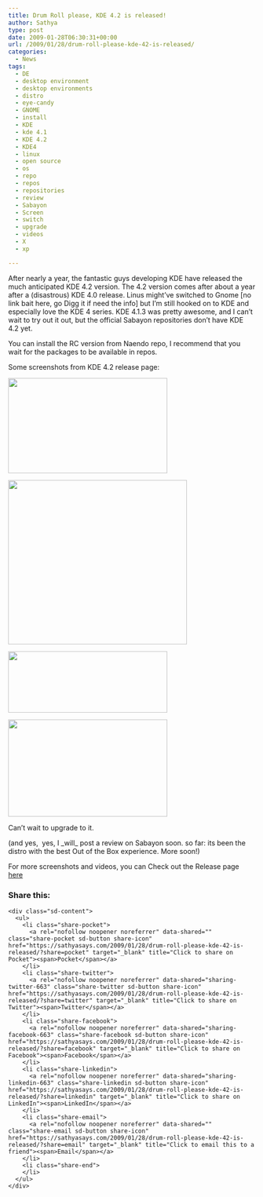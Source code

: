 ```yaml
---
title: Drum Roll please, KDE 4.2 is released!
author: Sathya
type: post
date: 2009-01-28T06:30:31+00:00
url: /2009/01/28/drum-roll-please-kde-42-is-released/
categories:
  - News
tags:
  - DE
  - desktop environment
  - desktop environments
  - distro
  - eye-candy
  - GNOME
  - install
  - KDE
  - kde 4.1
  - KDE 4.2
  - KDE4
  - linux
  - open source
  - os
  - repo
  - repos
  - repositories
  - review
  - Sabayon
  - Screen
  - switch
  - upgrade
  - videos
  - X
  - xp

---
```

After nearly a year, the fantastic guys developing KDE have released the much anticipated KDE 4.2 version. The 4.2 version comes after about a year after a (disastrous) KDE 4.0 release. Linus might&#8217;ve switched to Gnome [no link bait here, go Digg it if need the info] but I&#8217;m still hooked on to KDE and especially love the KDE 4 series. KDE 4.1.3 was pretty awesome, and I can&#8217;t wait to try out it out, but the official Sabayon repositories don&#8217;t have KDE 4.2 yet.

You can install the RC version from Naendo repo, I recommend that you wait for the packages to be available in repos.

<!--more-->

Some screenshots from KDE 4.2 release page:

[<img class="alignnone" src="https://i2.wp.com/www.kde.org/announcements/4.2/screenshots/powerdevil_thumb.png?resize=324%2C194" alt="" width="324" height="194" data-recalc-dims="1" />][1]

[<img class="alignnone" src="https://i0.wp.com/www.kde.org/announcements/4.2/screenshots/systray-progress.png?resize=364%2C335" alt="" width="364" height="335" data-recalc-dims="1" />][2]

[<img class="alignnone" src="https://i2.wp.com/www.kde.org/announcements/4.2/screenshots/panel-controller_thumb.png?resize=324%2C125" alt="" width="324" height="125" data-recalc-dims="1" />][3]

[<img class="alignnone" src="https://i2.wp.com/www.kde.org/announcements/4.2/screenshots/dolphin-full_thumb.png?resize=324%2C198" alt="" width="324" height="198" data-recalc-dims="1" />][4]

Can&#8217;t wait to upgrade to it.

(and yes,  yes, I \_will\_ post a review on Sabayon soon. so far: its been the distro with the best Out of the Box experience. More soon!)

For more screenshots and videos, you can Check out the Release page [here][5]

<div class="sharedaddy sd-sharing-enabled">
  <div class="robots-nocontent sd-block sd-social sd-social-icon-text sd-sharing">
    <h3 class="sd-title">
      Share this:
    </h3>
    
    <div class="sd-content">
      <ul>
        <li class="share-pocket">
          <a rel="nofollow noopener noreferrer" data-shared="" class="share-pocket sd-button share-icon" href="https://sathyasays.com/2009/01/28/drum-roll-please-kde-42-is-released/?share=pocket" target="_blank" title="Click to share on Pocket"><span>Pocket</span></a>
        </li>
        <li class="share-twitter">
          <a rel="nofollow noopener noreferrer" data-shared="sharing-twitter-663" class="share-twitter sd-button share-icon" href="https://sathyasays.com/2009/01/28/drum-roll-please-kde-42-is-released/?share=twitter" target="_blank" title="Click to share on Twitter"><span>Twitter</span></a>
        </li>
        <li class="share-facebook">
          <a rel="nofollow noopener noreferrer" data-shared="sharing-facebook-663" class="share-facebook sd-button share-icon" href="https://sathyasays.com/2009/01/28/drum-roll-please-kde-42-is-released/?share=facebook" target="_blank" title="Click to share on Facebook"><span>Facebook</span></a>
        </li>
        <li class="share-linkedin">
          <a rel="nofollow noopener noreferrer" data-shared="sharing-linkedin-663" class="share-linkedin sd-button share-icon" href="https://sathyasays.com/2009/01/28/drum-roll-please-kde-42-is-released/?share=linkedin" target="_blank" title="Click to share on LinkedIn"><span>LinkedIn</span></a>
        </li>
        <li class="share-email">
          <a rel="nofollow noopener noreferrer" data-shared="" class="share-email sd-button share-icon" href="https://sathyasays.com/2009/01/28/drum-roll-please-kde-42-is-released/?share=email" target="_blank" title="Click to email this to a friend"><span>Email</span></a>
        </li>
        <li class="share-end">
        </li>
      </ul>
    </div>
  </div>
</div>

 [1]: https://i2.wp.com/www.kde.org/announcements/4.2/screenshots/powerdevil_thumb.png
 [2]: https://i0.wp.com/www.kde.org/announcements/4.2/screenshots/systray-progress.png
 [3]: https://i2.wp.com/www.kde.org/announcements/4.2/screenshots/panel-controller_thumb.png
 [4]: https://i2.wp.com/www.kde.org/announcements/4.2/screenshots/dolphin-full_thumb.png
 [5]: http://www.kde.org/announcements/4.2/